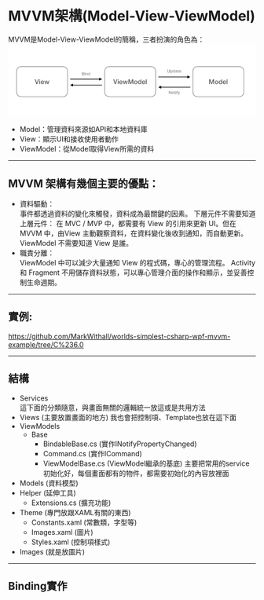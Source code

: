 # MVVM架構(Model-View-ViewModel)
MVVM是Model-View-ViewModel的簡稱，三者扮演的角色為：
![](2020-06-06-10-28-55.png)
- Model：管理資料來源如API和本地資料庫
- View：顯示UI和接收使用者動作
- ViewModel：從Model取得View所需的資料
---
## MVVM 架構有幾個主要的優點：
- 資料驅動：  
事件都透過資料的變化來觸發，資料成為最關鍵的因素。
下層元件不需要知道上層元件：
在 MVC / MVP 中，都需要有 View 的引用來更新 UI。但在 MVVM 中，由View 主動觀察資料，在資料變化後收到通知，而自動更新。 ViewModel 不需要知道 View 是誰。
- 職責分離：  
ViewModel 中可以減少大量通知 View 的程式碼，專心的管理流程。
Activity 和 Fragment 不用儲存資料狀態，可以專心管理介面的操作和顯示，並妥善控制生命週期。  

---
## 實例:  
https://github.com/MarkWithall/worlds-simplest-csharp-wpf-mvvm-example/tree/C%236.0  

---
## 結構
- Services  
這下面的分類隨意，與畫面無關的邏輯統一放這或是共用方法
- Views (主要放置畫面的地方)
我也會把控制項、Template也放在這下面
- ViewModels
    - Base
        - BindableBase.cs (實作INotifyPropertyChanged)
        - Command.cs (實作ICommand)
        - ViewModelBase.cs (ViewModel繼承的基底) 主要把常用的service初始化好，每個畫面都有的物件，都需要初始化的內容放裡面
- Models (資料模型)
- Helper (延伸工具)
    - Extensions.cs (擴充功能)
- Theme (專門放跟XAML有關的東西)
    - Constants.xaml (常數類，字型等)
    - Images.xaml (圖片)
    - Styles.xaml (控制項樣式)
- Images (就是放圖片)
---
## Binding實作